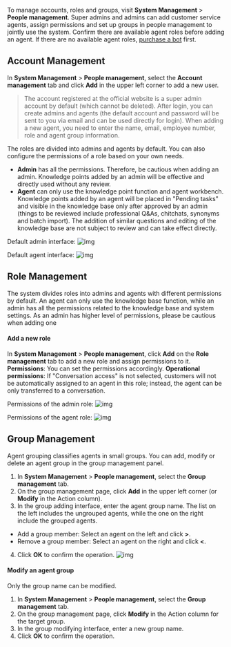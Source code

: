 ﻿To manage accounts, roles and groups, visit **System Management** > **People management**.
Super admins and admins can add customer service agents, assign permissions and set up groups in people management to jointly use the system. Confirm there are available agent roles before adding an agent. If there are no available agent roles, [purchase a bot](https://buy.cloud.tencent.com/ticsr) first.

## Account Management              
In **System Management** > **People management**, select the **Account management** tab and click **Add** in the upper left corner to add a new user.
                      
> The account registered at the official website is a super admin account by default (which cannot be deleted). After login, you can create admins and agents (the default account and password will be sent to you via email and can be used directly for login). When adding a new agent, you need to enter the name, email, employee number, role and agent group information.

The roles are divided into admins and agents by default. You can also configure the permissions of a role based on your own needs.

- **Admin** has all the permissions.  Therefore, be cautious when adding an admin. Knowledge points added by an admin will be effective and directly used without any review.
- **Agent** can only use the knowledge point function and agent workbench. Knowledge points added by an agent will be placed in "Pending tasks" and visible in the knowledge base only after approved by an admin (things to be reviewed include professional Q&As, chitchats, synonyms and batch import). The addition of similar questions and editing of the knowledge base are not subject to review and can take effect directly.

Default admin interface:
![img](https://iask.qq.com/static/docs/images/add_staff_2.png)

Default agent interface:
![img](https://iask.qq.com/static/docs/images/add_staff_3.png)

## Role Management

The system divides roles into admins and agents with different permissions by default. An agent can only use the knowledge base function, while an admin has all the permissions related to the knowledge base and system settings. As an admin has higher level of permissions, please be cautious when adding one

#### Add a new role

In **System Management** > **People management**, click **Add** on the **Role management** tab to add a new role and assign permissions to it.
**Permissions**: You can set the permissions accordingly.
**Operational permissions**: If "Conversation access" is not selected, customers will not be automatically assigned to an agent in this role; instead, the agent can be only transferred to a conversation.

Permissions of the admin role:
![img](https://iask.qq.com/static/docs/images/manage_role_2.png)

Permissions of the agent role:
![img](https://iask.qq.com/static/docs/images/manage_role_3.png)

## Group Management

Agent grouping classifies agents in small groups. You can add, modify or delete an agent group in the group management panel.
1. In **System Management** > **People management**, select the **Group management** tab.
2. On the group management page, click **Add** in the upper left corner (or **Modify** in the Action column).
3. In the group adding interface, enter the agent group name. The list on the left includes the ungrouped agents, while the one on the right include the grouped agents. 
 - Add a group member: Select an agent on the left and click **>**.
 - Remove a group member: Select an agent on the right and click **<**.
4. Click **OK** to confirm the operation.
   ![img](https://main.qcloudimg.com/raw/92ba9ba78d3edc2fea3a774b57dfc5e2.png)

#### Modify an agent group
Only the group name can be modified.
1. In **System Management** > **People management**, select the **Group management** tab.
2. On the group management page, click **Modify** in the Action column for the target group.
3. In the group modifying interface, enter a new group name.
4. Click **OK** to confirm the operation.
